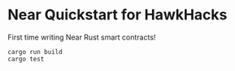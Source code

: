 # Near Quickstart for HawkHacks

First time writing Near Rust smart contracts!

```
cargo run build
cargo test
```
